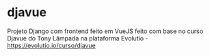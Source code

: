 # djavue
Projeto Django com frontend feito em VueJS feito com base no curso Djavue do Tony Lâmpada na plataforma Evolutio - https://evolutio.io/curso/djavue

